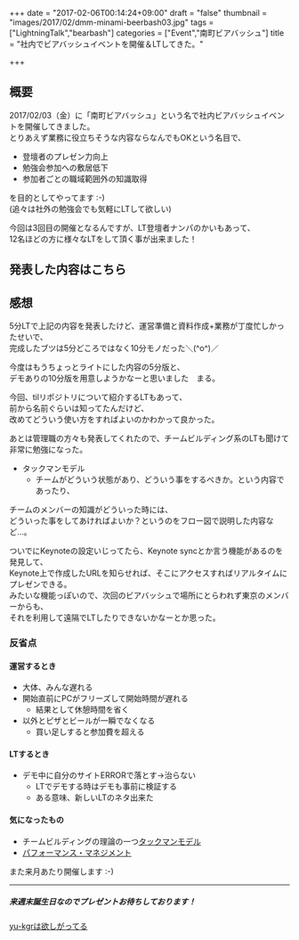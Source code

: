 +++
date = "2017-02-06T00:14:24+09:00"
draft = "false"
thumbnail = "images/2017/02/dmm-minami-beerbash03.jpg"
tags = ["LightningTalk","bearbash"]
categories = ["Event","南町ビアバッシュ"]
title = "社内でビアバッシュイベントを開催＆LTしてきた。"

+++

## 概要
2017/02/03（金）に「南町ビアバッシュ」という名で社内ビアバッシュイベントを開催してきました。  
とりあえず業務に役立ちそうな内容ならなんでもOKという名目で、  

* 登壇者のプレゼン力向上
* 勉強会参加への敷居低下
* 参加者ごとの職域範囲外の知識取得

を目的としてやってます :-)  
(追々は社外の勉強会でも気軽にLTして欲しい)

今回は3回目の開催となるんですが、LT登壇者ナンパのかいもあって、  
12名ほどの方に様々なLTをして頂く事が出来ました！

## 発表した内容はこちら
<script async class="speakerdeck-embed" data-id="1fb12922de7241e1b998b1316d655a70" data-ratio="1.33333333333333" src="//speakerdeck.com/assets/embed.js"></script>


## 感想
5分LTで上記の内容を発表したけど、運営準備と資料作成+業務が丁度忙しかったせいで、  
完成したブツは5分どころではなく10分モノだった＼(^o^)／

今度はもうちょっとライトにした内容の5分版と、  
デモありの10分版を用意しようかなーと思いました　まる。

今回、tilリポジトリについて紹介するLTもあって、  
前から名前ぐらいは知ってたんだけど、  
改めてどういう使い方をすればよいのかわかって良かった。

あとは管理職の方々も発表してくれたので、チームビルディング系のLTも聞けて非常に勉強になった。

* タックマンモデル
  * チームがどういう状態があり、どういう事をするべきか。という内容であったり、  

チームのメンバーの知識がどういった時には、  
どういった事をしてあければよいか？というのをフロー図で説明した内容など…。

ついでにKeynoteの設定いじってたら、Keynote syncとか言う機能があるのを発見して、  
Keynote上で作成したURLを知らせれば、そこにアクセスすればリアルタイムにプレゼンできる。  
みたいな機能っぽいので、次回のビアバッシュで場所にとらわれず東京のメンバーからも、  
それを利用して遠隔でLTしたりできないかなーとか思った。


### 反省点

#### 運営するとき
* 大体、みんな遅れる
* 開始直前にPCがフリーズして開始時間が遅れる
  * 結果として休憩時間を省く
* 以外とピザとビールが一瞬でなくなる
  * 買い足しすると参加費を超える

#### LTするとき
* デモ中に自分のサイトERRORで落とす→治らない
  * LTでデモする時はデモも事前に検証する
  * ある意味、新しいLTのネタ出来た


#### 気になったもの
* チームビルディングの理論の一つ[タックマンモデル](http://heart-quake.com/article.php?p=396)
* [パフォーマンス・マネジメント](http://amzn.asia/eWFfIhb)


また来月あたり開催します :-)

---

##### 来週末誕生日なのでプレゼントお待ちしております！
[yu-kgrは欲しがってる](http://amzn.asia/4ck0SJL)

